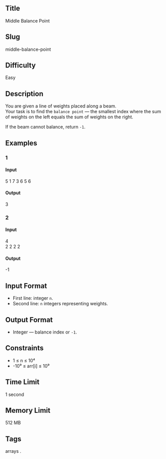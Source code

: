## Title

Middle Balance Point

## Slug

middle-balance-point

## Difficulty

Easy

## Description

You are given a line of weights placed along a beam.  
Your task is to find the `balance point` — the smallest index where the sum of weights on the left equals the sum of weights on the right.  

If the beam cannot balance, return `-1`.

## Examples

### 1

#### Input

5
1 7 3 6 5 6 

#### Output
3

### 2

#### Input

4  
2 2 2 2 

#### Output

-1

## Input Format  

- First line: integer `n`.  
- Second line: `n` integers representing weights.

## Output Format  

- Integer — balance index or `-1`.

## Constraints  

- 1 ≤ n ≤ 10⁴  
- -10⁹ ≤ arr[i] ≤ 10⁹    

## Time Limit

1 second

## Memory Limit

512 MB

## Tags

arrays .
